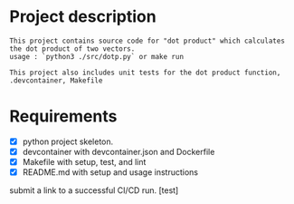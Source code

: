 # Project description
    This project contains source code for "dot product" which calculates the dot product of two vectors.
    usage : `python3 ./src/dotp.py` or make run

    This project also includes unit tests for the dot product function, .devcontainer, Makefile

# Requirements

- [x] python project skeleton.
- [x] devcontainer with devcontainer.json and Dockerfile
- [x] Makefile with setup, test, and lint
- [x] README.md with setup and usage instructions

submit a link to a successful CI/CD run.
[test]
